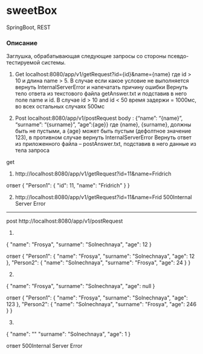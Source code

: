 # sweetBox

SpringBoot, REST

### Описание

Заглушка, обрабатывающая следующие запросы со стороны псевдо-тестируемой системы. 
 
1. Get localhost:8080/app/v1/getRequest?id={id}&name={name}
где id > 10 и длина name > 5. В случае если какое условие не выполняется вернуть InternalServerError и напечатать причину ошибки Вернуть тело ответа из текстового файла getAnswer.txt и подставив в него поле name и id.
В случае id > 10 and id < 50 время задержи = 1000мс, во всех остальных случаях 500мс

2. Post localhost:8080/app/v1/postRequest body : {“name”: “{name}”, “surname”: “{surname}”, ”age”:{age}} 
где {name}, {surname}, должны быть не пустыми, а {age} может быть пустым (дефолтное значение 123), в противном случае вернуть InternalServerError Вернуть ответ из приложенного файла – postAnswer.txt, подставив в него данные из тела запроса 

 


get
1) http://localhost:8080/app/v1/getRequest?id=11&name=Fridrich

ответ
{
    "Person1": {
        "id": 11,
        "name": "Fridrich"
    }
}

2) http://localhost:8080/app/v1/getRequest?id=11&name=Frid
500Internal Server Error


--------------------
post
http://localhost:8080/app/v1/postRequest


1)
{
        "name": "Frosya",
        "surname": "Solnechnaya",
        "age": 12
}

ответ
{
    "Person1": {
        "name": "Frosya",
        "surname": "Solnechnaya",
        "age": 12
    },
    "Person2": {
        "name": "Solnechnaya",
        "surname": "Frosya",
        "age": 24
    }
}

2)
{
        "name": "Frosya",
        "surname": "Solnechnaya",
        "age": null
}

ответ
{
    "Person1": {
        "name": "Frosya",
        "surname": "Solnechnaya",
        "age": 123
    },
    "Person2": {
        "name": "Solnechnaya",
        "surname": "Frosya",
        "age": 246
    }
}

3) 
{
        "name": ""
        "surname": "Solnechnaya",
        "age": 1
}

ответ
500Internal Server Error
